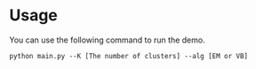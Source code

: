 # Usage
You can use the following command to run the demo.
```
python main.py --K [The number of clusters] --alg [EM or VB]
```